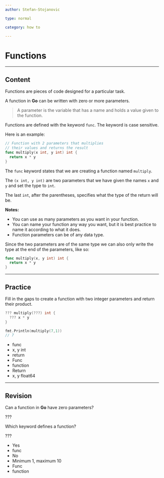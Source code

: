 ```yaml
---
author: Stefan-Stojanovic

type: normal

category: how to

---
```


# Functions

---
## Content

Functions are pieces of code designed for a particular task.

A function in **Go** can be written with zero or more parameters.

> A parameter is the variable that has a name and holds a value given to the function.

Functions are defined with the keyword `func`. The keyword is case sensitive.

Here is an example:

```go
// Function with 2 parameters that multiplies
// their values and returns the result
func multiply(x int, y int) int {
  return x * y
}
```

The `func` keyword states that we are creating a function named `multiply`.

The `(x int, y int)` are two parameters that we have given the names `x` and `y` and set the type to `int`.

The last `int`, after the parentheses, specifies what the type of the return will be.

**Notes:** 
- You can use as many parameters as you want in your function.
- You can name your function any way you want, but it is best practice to name it according to what it does.
- Function parameters can be of any data type.

Since the two parameters are of the same type we can also only write the type at the end of the parameters, like so:
```go
func multiply(x, y int) int {
  return x * y
}
```

---
## Practice

Fill in the gaps to create a function with two integer parameters and return their product.

```go
??? multiply(???) int {
  ??? x * y
}

fmt.Println(multiply(7,1))
// 7
```

- func
- x, y int
- return
- Func
- function
- Return
- x, y float64

---
## Revision

Can a function in **Go** have zero parameters?

???

Which keyword defines a function?

???

- Yes
- func
- No
- Minimum 1, maximum 10
- Func
- function